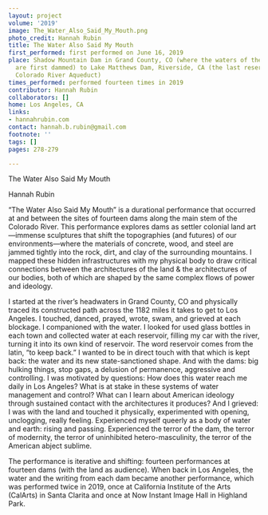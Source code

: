 ```yaml
---
layout: project
volume: '2019'
image: The_Water_Also_Said_My_Mouth.png
photo_credit: Hannah Rubin
title: The Water Also Said My Mouth
first_performed: first performed on June 16, 2019
place: Shadow Mountain Dam in Grand County, CO (where the waters of the Colorado River
  are first dammed) to Lake Matthews Dam, Riverside, CA (the last reservoir on the
  Colorado River Aqueduct)
times_performed: performed fourteen times in 2019
contributor: Hannah Rubin
collaborators: []
home: Los Angeles, CA
links:
- hannahrubin.com
contact: hannah.b.rubin@gmail.com
footnote: ''
tags: []
pages: 278-279

---
```


The Water Also Said My Mouth

Hannah Rubin

“The Water Also Said My Mouth” is a durational performance that occurred at and between the sites of fourteen dams along the main stem of the Colorado River. This performance explores dams as settler colonial land art—immense sculptures that shift the topographies (and futures) of our environments—where the materials of concrete, wood, and steel are jammed tightly into the rock, dirt, and clay of the surrounding mountains. I mapped these hidden infrastructures with my physical body to draw critical connections between the architectures of the land & the architectures of our bodies, both of which are shaped by the same complex flows of power and ideology.

I started at the river’s headwaters in Grand County, CO and physically traced its constructed path across the 1182 miles it takes to get to Los Angeles. I touched, danced, prayed, wrote, swam, and grieved at each blockage. I companioned with the water. I looked for used glass bottles in each town and collected water at each reservoir, filling my car with the river, turning it into its own kind of reservoir. The word reservoir comes from the latin, “to keep back.” I wanted to be in direct touch with that which is kept back: the water and its new state-sanctioned shape. And with the dams: big hulking things, stop gaps, a delusion of permanence, aggressive and controlling. I was motivated by questions: How does this water reach me daily in Los Angeles? What is at stake in these systems of water management and control? What can I learn about American ideology through sustained contact with the architectures it produces? And I grieved: I was with the land and touched it physically, experimented with opening, unclogging, really feeling. Experienced myself queerly as a body of water and earth: rising and passing. Experienced the terror of the dam, the terror of modernity, the terror of uninhibited hetero-masculinity, the terror of the American abject sublime.

The performance is iterative and shifting: fourteen performances at fourteen dams (with the land as audience). When back in Los Angeles, the water and the writing from each dam became another performance, which was performed twice in 2019, once at California Institute of the Arts (CalArts) in Santa Clarita and once at Now Instant Image Hall in Highland Park.
